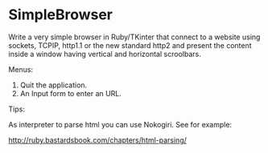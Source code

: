 # SimpleBrowser

Write a very simple browser in Ruby/TKinter that connect to a website using sockets, TCPIP, http1.1 or the new standard http2 and present the content inside a window having vertical and horizontal scroolbars.

Menus:

  1. Quit the application.
  2. An Input form to enter an URL.
  
Tips:

As interpreter to parse html you can use Nokogiri. See for example:

http://ruby.bastardsbook.com/chapters/html-parsing/
